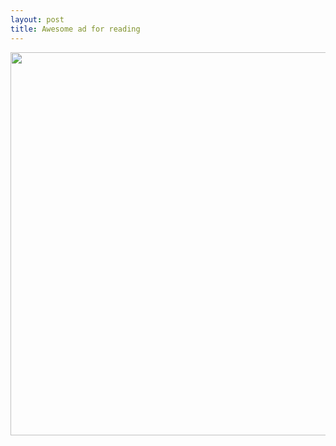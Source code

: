 ```yaml
---
layout: post
title: Awesome ad for reading
---
```


<img src="https://66.media.tumblr.com/03d3d91d0c2e6b44e4b0b75d4889b806/tumblr_pioajsBtwQ1qz6f4bo1_640.jpg" alt="" width="590" height="613">
